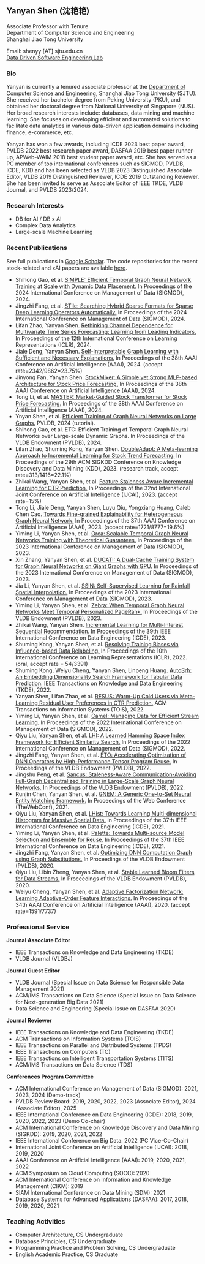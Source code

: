 ## Yanyan Shen (沈艳艳)

Associate Professor with Tenure\
Department of Computer Science and Engineering\
Shanghai Jiao Tong University

Email: shenyy [AT] sjtu.edu.cn\
[Data Driven Software Engineering Lab](https://ddst.sjtu.edu.cn/)

### Bio

Yanyan is currently a tenured associate professor at the [Department of Computer Science and Engineering](https://www.cs.sjtu.edu.cn/en/), Shanghai Jiao Tong University (SJTU). She received her bachelor degree from Peking University (PKU), and obtained her doctoral degree from National University of Singapore (NUS). Her broad research interests include: databases, data mining and machine learning. She focuses on developing efficient and automated solutions to facilitate data analytics in various data-driven application domains including finance, e-commerce, etc.

Yanyan has won a few awards, including ICDE 2023 best paper award, PVLDB 2022 best research paper award, DASFAA 2019 best paper runner-up, APWeb-WAIM 2018 best student paper award, etc. She has served as a PC member of top international conferences such as SIGMOD, PVLDB, ICDE, KDD and has been selected as VLDB 2023 Distinguished Associate Editor, VLDB 2019 Distinguished Reviewer, ICDE 2019 Outstanding Reviewer. She has been invited to serve as Associate Editor of IEEE TKDE, VLDB Journal, and PVLDB 2023/2024. 


### Research Interests

- DB for AI / DB x AI
- Complex Data Analytics
- Large-scale Machine Learning


### Recent Publications 
See full publications in [Google Scholar](https://scholar.google.com/citations?hl=en&user=MBuqhZUAAAAJ).
The code repositories for the recent stock-related and xAI papers are available [here](https://github.com/SJTU-Quant).

- Shihong Gao, et al. [SIMPLE: Efficient Temporal Graph Neural Network Training at Scale with Dynamic Data Placement.]() In Proceedings of the 2024 International Conference on Management of Data (SIGMOD), 2024.
- Jingzhi Fang, et al. [STile: Searching Hybrid Sparse Formats for Sparse Deep Learning Operators Automatically.]() In Proceedings of the 2024 International Conference on Management of Data (SIGMOD), 2024.
- Lifan Zhao, Yanyan Shen. [Rethinking Channel Dependence for Multivariate Time Series Forecasting: Learning from Leading Indicators.]() In Proceedings of the 12th International Conference on Learning Representations (ICLR), 2024. 
- Jiale Deng, Yanyan Shen. [Self-Interpretable Graph Learning with Sufficient and Necessary Explanations.]() In Proceedings of the 38th AAAI Conference on Artificial Intelligence (AAAI), 2024. (accept rate=2342/9862=23.75\%)
- Jinyong Fan, Yanyan Shen. [StockMixer: A Simple yet Strong MLP-based Architecture for Stock Price Forecasting.]() In Proceedings of the 38th AAAI Conference on Artificial Intelligence (AAAI), 2024. 
- Tong Li, et al. [MASTER: Market-Guided Stock Transformer for Stock Price Forecasting.]() In Proceedings of the 38th AAAI Conference on Artificial Intelligence (AAAI), 2024.
- Ynyan Shen, et al. [Efficient Training of Graph Neural Networks on Large Graphs.]() PVLDB, 2024 (tutorial).
- Shihong Gao, et al. ETC: Efficient Training of Temporal Graph Neural Networks over Large-scale Dynamic Graphs. In Proceedings of the VLDB Endowment (PVLDB), 2024.  
- Lifan Zhao, Shuming Kong, Yanyan Shen. [DoubleAdapt: A Meta-learning Approach to Incremental Learning for Stock Trend Forecasting.]() In Proceedings of the 29th ACM SIGKDD Conference on Knowledge Discovery and Data Mining (KDD), 2023. (research track, accept rate=313/1416=22.1%)
- Zhikai Wang, Yanyan Shen, et al. [Feature Staleness Aware Incremental Learning for CTR Prediction.]() In Proceedings of the 32nd International Joint Conference on Artificial Intelligence (IJCAI), 2023. (accept rate=15%)
- Tong Li, Jiale Deng, Yanyan Shen, Luyu Qiu, Yongxiang Huang, Caleb Chen Cao. [Towards Fine-grained Explainability for Heterogeneous Graph Neural Network.]() In Proceedings of the 37th AAAI Conference on Artificial Intelligence (AAAI), 2023. (accept rate=1721/8777=19.6%)
- Yiming Li, Yanyan Shen, et al. [Orca: Scalable Temporal Graph Neural Networks Training with Theoretical Guarantees.]() In Proceedings of the 2023 International Conference on Management of Data (SIGMOD), 2023.
- Xin Zhang, Yanyan Shen, et al. [DUCATI: A Dual-Cache Training System for Graph Neural Networks on Giant Graphs with GPU.]() In Proceedings of the 2023 International Conference on Management of Data (SIGMOD), 2023.
- Jia Li, Yanyan Shen, et al. [SSIN: Self-Supervised Learning for Rainfall Spatial Interpolation.]() In Proceedings of the 2023 International Conference on Management of Data (SIGMOD), 2023.
- Yiming Li, Yanyan Shen, et al. [Zebra: When Temporal Graph Neural Networks Meet Temporal Personalized PageRank.]() In Proceedings of the VLDB Endowment (PVLDB), 2023.
- Zhikai Wang, Yanyan Shen. [Incremental Learning for Multi-Interest Sequential Recommendation.]() In Proceedings of the 39th IEEE International Conference on Data Engineering (ICDE), 2023.
- Shuming Kong, Yanyan Shen, et al. [Resolving Training Biases via Influence-based Data Relabeling.]() In Proceedings of the 10th International Conference on Learning Representations (ICLR), 2022. (oral, accept rate = 54/3391)
- Shuming Kong, Weiyu Cheng, Yanyan Shen, Linpeng Huang.  [AutoSrh: An Embedding Dimensionality Search Framework for Tabular Data Prediction.]() IEEE Transactions on Knowledge and Data Engineering (TKDE), 2022.
- Yanyan Shen, Lifan Zhao, et al. [RESUS: Warm-Up Cold Users via Meta-Learning Residual User Preferences in CTR Prediction.]() ACM Transactions on Information Systems (TOIS), 2022.
- Yiming Li, Yanyan Shen, et al. [Camel: Managing Data for Efficient Stream Learning.]() In Proceedings of the 2022 International Conference on Management of Data (SIGMOD), 2022.
- Qiyu Liu, Yanyan Shen, et al. [LHI: A Learned Hamming Space Index Framework for Efficient Similarity Search.]() In Proceedings of the 2022 International Conference on Management of Data (SIGMOD), 2022.
- Jingzhi Fang, Yanyan Shen, et al. [ETO: Accelerating Optimization of DNN Operators by High-Performance Tensor Program Reuse.]() In Proceedings of the VLDB Endowment (PVLDB), 2022.
- Jingshu Peng, et al. [Sancus: Staleness-Aware Communication-Avoiding Full-Graph Decentralized Training in Large-Scale Graph Neural Networks.]() In Proceedings of the VLDB Endowment (PVLDB), 2022.
- Runjin Chen, Yanyan Shen, et al. [GNEM: A Generic One-to-Set Neural Entity Matching Framework.]() In Proceedings of the Web Conference (TheWebConf), 2021.
- Qiyu Liu, Yanyan Shen, et al. [LHist: Towards Learning Multi-dimensional Histogram for Massive Spatial Data.]() In Proceedings of the 37th IEEE International Conference on Data Engineering (ICDE), 2021.
- Yiming Li, Yanyan Shen, et al. [Palette: Towards Multi-source Model Selection and Ensemble for Reuse.]() In Proceedings of the 37th IEEE International Conference on Data Engineering (ICDE), 2021.
- Jingzhi Fang, Yanyan Shen, et al. [Optimizing DNN Computation Graph using Graph Substitutions.]() In Proceedings of the VLDB Endowment (PVLDB), 2020. 
- Qiyu Liu, Libin Zheng, Yanyan Shen, et al. [Stable Learned Bloom Filters for Data Streams.]() In Proceedings of the VLDB Endowment (PVLDB), 2020. 
- Weiyu Cheng, Yanyan Shen, et al. [Adaptive Factorization Network: Learning Adaptive-Order Feature Interactions.]() In Proceedings of the 34th AAAI Conference on Artificial Intelligence (AAAI), 2020. (accept rate=1591/7737)


### Professional Service

**Journal Associate Editor**

- IEEE Transactions on Knowledge and Data Engineering (TKDE)
- VLDB Journal (VLDBJ)
 
**Journal Guest Editor**

- VLDB Journal (Special Issue on Data Science for Responsible Data Management 2021)
- ACM/IMS Transactions on Data Science (Special Issue on Data Science for Next-generation Big Data 2021)
- Data Science and Engineering (Special Issue on DASFAA 2020)

**Journal Reviewer**

- IEEE Transactions on Knowledge and Data Engineering (TKDE)
- ACM Transactions on Information Systems (TOIS)
- IEEE Transactions on Parallel and Distributed Systems (TPDS)
- IEEE Transactions on Computers (TC)
- IEEE Transactions on Intelligent Transportation Systems (TITS)
- ACM/IMS Transactions on Data Science (TDS)

**Conferences Program Committee**

- ACM International Conference on Management of Data (SIGMOD): 2021, 2023, 2024 (Demo-track)
- PVLDB Review Board: 2019, 2020, 2022, 2023 (Associate Editor), 2024 (Associate Editor), 2025
- IEEE International Conference on Data Engineering (ICDE): 2018, 2019, 2020, 2022, 2023 (Demo Co-chair)
-	ACM International Conference on Knowledge Discovery and Data Mining (SIGKDD): 2019, 2020, 2021, 2022
-	IEEE International Conference on Big Data: 2022 (PC Vice-Co-Chair)
-	International Joint Conference on Artificial Intelligence (IJCAI): 2018, 2019, 2020
-	AAAI Conference on Artificial Intelligence (AAAI): 2019, 2020, 2021, 2022
-	ACM Symposium on Cloud Computing (SOCC): 2020
-	ACM International Conference on Information and Knowledge Management (CIKM): 2019
-	SIAM International Conference on Data Mining (SDM): 2021
-	Database Systems for Advanced Applications (DASFAA): 2017, 2018, 2019, 2020, 2021


### Teaching Activities

- Computer Architecture, CS Undergraduate
- Database Principles, CS Undergraduate
- Programming Practice and Problem Solving, CS Undergraduate
- English Academic Practice, CS Graduate
